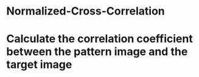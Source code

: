 # Normalized-Cross-Correlation
# Calculate the correlation coefficient between the pattern image and the target image
